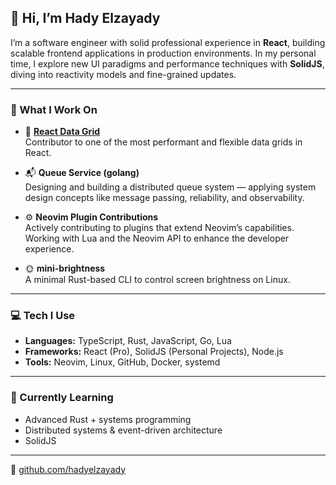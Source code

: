 ## 👋 Hi, I’m Hady Elzayady

I’m a software engineer with solid professional experience in **React**, building scalable frontend applications in production environments. In my personal time, I explore new UI paradigms and performance techniques with **SolidJS**, diving into reactivity models and fine-grained updates.

---

### 🔧 What I Work On

- 🧮 **[React Data Grid](https://github.com/adazzle/react-data-grid)**  
  Contributor to one of the most performant and flexible data grids in React.

- 📬 **Queue Service (golang)**  
  Designing and building a distributed queue system — applying system design concepts like message passing, reliability, and observability.

- ⚙️ **Neovim Plugin Contributions**  
  Actively contributing to plugins that extend Neovim’s capabilities. Working with Lua and the Neovim API to enhance the developer experience.

- 🌞 **mini-brightness**  
  A minimal Rust-based CLI to control screen brightness on Linux.

---

### 💻 Tech I Use

- **Languages:** TypeScript, Rust, JavaScript, Go, Lua  
- **Frameworks:** React (Pro), SolidJS (Personal Projects), Node.js  
- **Tools:** Neovim, Linux, GitHub, Docker, systemd  

---

### 🧠 Currently Learning

- Advanced Rust + systems programming  
- Distributed systems & event-driven architecture  
- SolidJS

---

🔗 [github.com/hadyelzayady](https://github.com/hadyelzayady)
